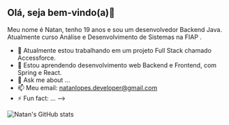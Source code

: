 ## Olá, seja bem-vindo(a)👋

Meu nome é Natan, tenho 19 anos e sou um desenvolvedor Backend Java. Atualmente
curso Análise e Desenvolvimento de Sistemas na FIAP
.

- 🔭 Atualmente estou trabalhando em um projeto Full Stack chamado Accessforce.
- 🌱 Estou aprendendo desenvolvimento web Backend e Frontend, com Spring e React.
- 💬 Ask me about ...
- 📫 Meu email: natanlopes.developer@gmail.com 
- ⚡ Fun fact: ...
-->

![Natan's GitHub stats](https://github-readme-stats.vercel.app/api?username=natanjrl&hide=contribs&theme=tokyonight,prs)




